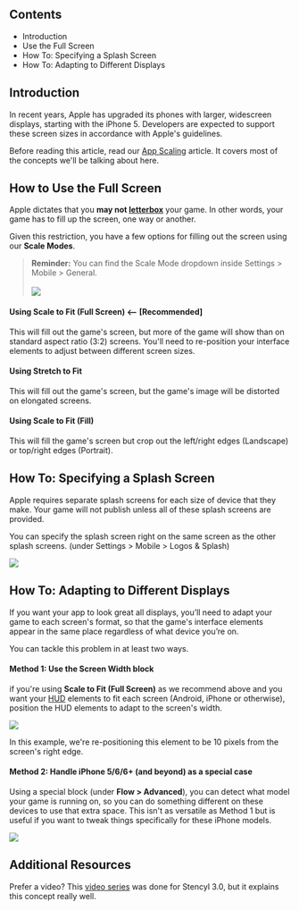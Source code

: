 ## Contents

* Introduction
* Use the Full Screen
* How To: Specifying a Splash Screen
* How To: Adapting to Different Displays


## Introduction

In recent years, Apple has upgraded its phones with larger, widescreen displays, starting with the iPhone 5. Developers are expected to support these screen sizes in accordance with Apple's guidelines.

Before reading this article, read our [App Scaling](http://www.stencyl.com/help/view/mobile-app-scaling/) article. It covers most of the concepts we'll be talking about here.


## How to Use the Full Screen

Apple dictates that you **may not [letterbox](http://static.stencyl.com/v3/images/announcement/stf1.jpg)** your game. In other words, your game has to fill up the screen, one way or another.

Given this restriction, you have a few options for filling out the screen using our **Scale Modes**.

> **Reminder:** You can find the Scale Mode dropdown inside Settings > Mobile > General.<br/><br/>![](http://static.stencyl.com/help/images/iphone5-3.png)

#### Using Scale to Fit (Full Screen) <-- [Recommended]
This will fill out the game's screen, but more of the game will show than on standard aspect ratio (3:2) screens. You'll need to re-position your interface elements to adjust between different screen sizes.

#### Using Stretch to Fit
This will fill out the game's screen, but the game's image will be distorted on elongated screens.

#### Using Scale to Fit (Fill)
This will fill the game's screen but crop out the left/right edges (Landscape) or top/right edges (Portrait).


## How To: Specifying a Splash Screen

Apple requires separate splash screens for each size of device that they make. Your game will not publish unless all of these splash screens are provided.

You can specify the splash screen right on the same screen as the other splash screens. (under Settings > Mobile > Logos & Splash)

![](http://static.stencyl.com/help/images/iphone5-4.png)


## How To: Adapting to Different Displays

If you want your app to look great all displays, you’ll need to adapt your game to each screen's format, so that the game's interface elements appear in the same place regardless of what device you’re on.

You can tackle this problem in at least two ways.

#### Method 1: Use the Screen Width block

if you're using **Scale to Fit (Full Screen)** as we recommend above and you want your [HUD](http://www.stencyl.com/help/view/drawing-text-and-huds/) elements to fit each screen (Android, iPhone or otherwise), position the HUD elements to adapt to the screen's width.

![](http://static.stencyl.com/pedia2/ch11/adapt-example.png)

In this example, we're re-positioning this element to be 10 pixels from the screen's right edge.


#### Method 2: Handle iPhone 5/6/6+ (and beyond) as a special case

Using a special block (under **Flow > Advanced**), you can detect what model your game is running on, so you can do something different on these devices to use that extra space. This isn't as versatile as Method 1 but is useful if you want to tweak things specifically for these iPhone models.

![](http://static.stencyl.com/help/images/iphone5-5.png)


## Additional Resources

Prefer a video? This [video series](http://www.youtube.com/watch?v=4I_HqB9-bis&list=PLkcZhcNsGmYq8xa9-4XP-gegXP6Om3Ilp) was done for Stencyl 3.0, but it explains this concept really well.
